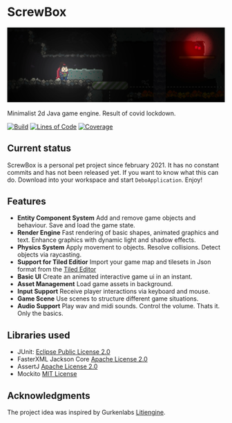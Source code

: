 # ScrewBox
![Project Logo](logo.jpg) 

Minimalist 2d Java game engine. Result of covid lockdown.

[![Build](https://github.com/simonbas/screwbox/actions/workflows/build.yml/badge.svg)](https://github.com/simonbas/screwbox/actions/workflows/build.yml) [![Lines of Code](https://sonarcloud.io/api/project_badges/measure?project=simonbas_screwbox&metric=ncloc)](https://sonarcloud.io/summary/new_code?id=simonbas_screwbox) [![Coverage](https://sonarcloud.io/api/project_badges/measure?project=simonbas_screwbox&metric=coverage)](https://sonarcloud.io/summary/new_code?id=simonbas_screwbox)

## Current status
ScrewBox is a personal pet project since february 2021. It has no constant commits and has not been released yet. If you want to know what this can do. Download into your workspace and start `DeboApplication`. Enjoy!

## Features
- **Entity Component System** Add and remove game objects and behaviour. Save and load the game state.
- **Render Engine** Fast rendering of basic shapes, animated graphics and text. Enhance graphics with dynamic light and shadow effects.
- **Physics System** Apply movement to objects. Resolve collisions. Detect objects via raycasting.
- **Support for Tiled Editior** Import your game map and tilesets in Json format from the [Tiled Editor](https://www.mapeditor.org)
- **Basic UI** Create an animated interactive game ui in an instant.
- **Asset Management** Load game assets in background.
- **Input Support** Receive player interactions via keyboard and mouse.
- **Game Scene** Use scenes to structure different game situations.
- **Audio Support** Play wav and midi sounds. Control the volume. Thats it. Only the basics.

## Libraries used
- JUnit: [Eclipse Public License 2.0](https://github.com/junit-team/junit5/blob/main/LICENSE.md)
- FasterXML Jackson Core [Apache License 2.0](https://github.com/FasterXML/jackson-core/blob/2.14/LICENSE)
- AssertJ [Apache License 2.0](https://github.com/assertj/assertj-core/blob/main/LICENSE.txt)
- Mockito [MIT License](https://github.com/mockito/mockito/blob/main/LICENSE)

## Acknowledgments
The project idea was inspired by Gurkenlabs [Litiengine](https://github.com/gurkenlabs/litiengine).
